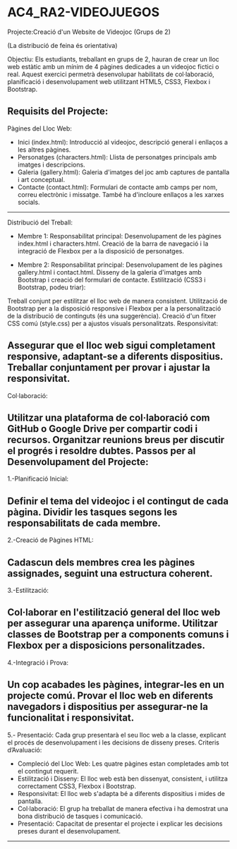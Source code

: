 # AC4_RA2-VIDEOJUEGOS
Projecte:Creació d'un Website de Videojoc (Grups de 2)

(La distribució de feina és orientativa)

Objectiu:
Els estudiants, treballant en grups de 2, hauran de crear un lloc web estàtic amb un mínim de 4 pàgines dedicades a un videojoc fictici o real. Aquest exercici permetrà desenvolupar habilitats de col·laboració, planificació i desenvolupament web utilitzant HTML5, CSS3, Flexbox i Bootstrap.

Requisits del Projecte:
--------------------------------------------------------------------------------------------------------------
Pàgines del Lloc Web:

- Inici (index.html): Introducció al videojoc, descripció general i enllaços a les altres pàgines.
- Personatges (characters.html): Llista de personatges principals amb imatges i descripcions.
- Galeria (gallery.html): Galeria d'imatges del joc amb captures de pantalla i art conceptual.
- Contacte (contact.html): Formulari de contacte amb camps per nom, correu electrònic i missatge. També ha d'incloure enllaços a les xarxes socials.
--------------------------------------------------------------------------------------------------------------
Distribució del Treball:

- Membre 1:
Responsabilitat principal: Desenvolupament de les pàgines index.html i characters.html.
Creació de la barra de navegació i la integració de Flexbox per a la disposició de personatges.

- Membre 2:
Responsabilitat principal: Desenvolupament de les pàgines gallery.html i contact.html.
Disseny de la galeria d'imatges amb Bootstrap i creació del formulari de contacte.
Estilització (CSS3 i Bootstrap, podeu triar):

Treball conjunt per estilitzar el lloc web de manera consistent.
Utilització de Bootstrap per a la disposició responsive i Flexbox per a la personalització de la distribució de continguts (és una suggerència).
Creació d'un fitxer CSS comú (style.css) per a ajustos visuals personalitzats.
Responsivitat:

Assegurar que el lloc web sigui completament responsive, adaptant-se a diferents dispositius.
Treballar conjuntament per provar i ajustar la responsivitat.
--------------------------------------------------------------------------------------------------------------
Col·laboració:

Utilitzar una plataforma de col·laboració com GitHub o Google Drive per compartir codi i recursos.
Organitzar reunions breus per discutir el progrés i resoldre dubtes.
Passos per al Desenvolupament del Projecte:
--------------------------------------------------------------------------------------------------------------
1.-Planificació Inicial:

Definir el tema del videojoc i el contingut de cada pàgina.
Dividir les tasques segons les responsabilitats de cada membre.
--------------------------------------------------------------------------------------------------------------
2.-Creació de Pàgines HTML:

Cadascun dels membres crea les pàgines assignades, seguint una estructura coherent.
--------------------------------------------------------------------------------------------------------------
3.-Estilització:

Col·laborar en l'estilització general del lloc web per assegurar una aparença uniforme.
Utilitzar classes de Bootstrap per a components comuns i Flexbox per a disposicions personalitzades.
--------------------------------------------------------------------------------------------------------------
4.-Integració i Prova:

Un cop acabades les pàgines, integrar-les en un projecte comú.
Provar el lloc web en diferents navegadors i dispositius per assegurar-ne la funcionalitat i responsivitat.
--------------------------------------------------------------------------------------------------------------
5.- Presentació:
Cada grup presentarà el seu lloc web a la classe, explicant el procés de desenvolupament i les decisions de disseny preses.
Criteris d’Avaluació:
- Compleció del Lloc Web: Les quatre pàgines estan completades amb tot el contingut requerit.
- Estilització i Disseny: El lloc web està ben dissenyat, consistent, i utilitza correctament CSS3, Flexbox i Bootstrap.
- Responsivitat: El lloc web s'adapta bé a diferents dispositius i mides de pantalla.
- Col·laboració: El grup ha treballat de manera efectiva i ha demostrat una bona distribució de tasques i comunicació.
- Presentació: Capacitat de presentar el projecte i explicar les decisions preses durant el desenvolupament.
--------------------------------------------------------------------------------------------------------------
